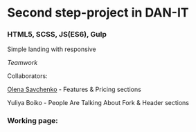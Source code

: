 # Second step-project in DAN-IT

### HTML5, SCSS, JS(ES6), Gulp

Simple landing with responsive

_Teamwork_

Collaborators:

[Olena Savchenko](https://github.com/OlenaSavchenko) - Features & Pricing sections

Yuliya Boiko - People Are Talking About Fork & Header sections

### Working page:
